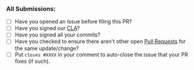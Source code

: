 ### All Submissions:

* [ ] Have you opened an Issue before filing this PR?
* [ ] Have you signed our [CLA](https://www.mongodb.com/legal/contributor-agreement)?
* [ ] Have you signed all your commits?
* [ ] Have you checked to ensure there aren't other open [Pull Requests](../../../pulls) for the same update/change?
* [ ] Put `closes #XXXX` in your comment to auto-close the issue that your PR fixes (if such).
